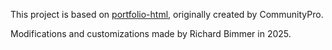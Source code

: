 This project is based on [portfolio-html](https://github.com/CommunityPro/portfolio-html), originally created by CommunityPro.

Modifications and customizations made by Richard Bimmer in 2025.
